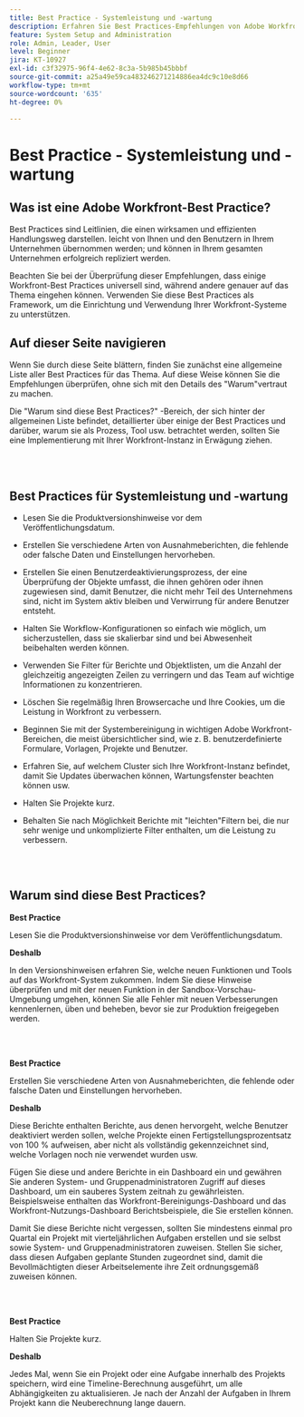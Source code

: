 ```yaml
---
title: Best Practice - Systemleistung und -wartung
description: Erfahren Sie Best Practices-Empfehlungen von Adobe Workfront-Experten zur Systemleistung und -wartung von Workfront.
feature: System Setup and Administration
role: Admin, Leader, User
level: Beginner
jira: KT-10927
exl-id: c3f32975-96f4-4e62-8c3a-5b985b45bbbf
source-git-commit: a25a49e59ca483246271214886ea4dc9c10e8d66
workflow-type: tm+mt
source-wordcount: '635'
ht-degree: 0%

---
```


# Best Practice - Systemleistung und -wartung

## Was ist eine Adobe Workfront-Best Practice?

Best Practices sind Leitlinien, die einen wirksamen und effizienten Handlungsweg darstellen. leicht von Ihnen und den Benutzern in Ihrem Unternehmen übernommen werden; und können in Ihrem gesamten Unternehmen erfolgreich repliziert werden.

Beachten Sie bei der Überprüfung dieser Empfehlungen, dass einige Workfront-Best Practices universell sind, während andere genauer auf das Thema eingehen können. Verwenden Sie diese Best Practices als Framework, um die Einrichtung und Verwendung Ihrer Workfront-Systeme zu unterstützen.

## Auf dieser Seite navigieren

Wenn Sie durch diese Seite blättern, finden Sie zunächst eine allgemeine Liste aller Best Practices für das Thema. Auf diese Weise können Sie die Empfehlungen überprüfen, ohne sich mit den Details des &quot;Warum&quot;vertraut zu machen.

Die &quot;Warum sind diese Best Practices?&quot; -Bereich, der sich hinter der allgemeinen Liste befindet, detaillierter über einige der Best Practices und darüber, warum sie als Prozess, Tool usw. betrachtet werden, sollten Sie eine Implementierung mit Ihrer Workfront-Instanz in Erwägung ziehen.

</br>
</br>

## Best Practices für Systemleistung und -wartung

* Lesen Sie die Produktversionshinweise vor dem Veröffentlichungsdatum.

* Erstellen Sie verschiedene Arten von Ausnahmeberichten, die fehlende oder falsche Daten und Einstellungen hervorheben.

* Erstellen Sie einen Benutzerdeaktivierungsprozess, der eine Überprüfung der Objekte umfasst, die ihnen gehören oder ihnen zugewiesen sind, damit Benutzer, die nicht mehr Teil des Unternehmens sind, nicht im System aktiv bleiben und Verwirrung für andere Benutzer entsteht.

* Halten Sie Workflow-Konfigurationen so einfach wie möglich, um sicherzustellen, dass sie skalierbar sind und bei Abwesenheit beibehalten werden können.

* Verwenden Sie Filter für Berichte und Objektlisten, um die Anzahl der gleichzeitig angezeigten Zeilen zu verringern und das Team auf wichtige Informationen zu konzentrieren.

* Löschen Sie regelmäßig Ihren Browsercache und Ihre Cookies, um die Leistung in Workfront zu verbessern.

* Beginnen Sie mit der Systembereinigung in wichtigen Adobe Workfront-Bereichen, die meist übersichtlicher sind, wie z. B. benutzerdefinierte Formulare, Vorlagen, Projekte und Benutzer.

* Erfahren Sie, auf welchem Cluster sich Ihre Workfront-Instanz befindet, damit Sie Updates überwachen können, Wartungsfenster beachten können usw.

* Halten Sie Projekte kurz.

* Behalten Sie nach Möglichkeit Berichte mit &quot;leichten&quot;Filtern bei, die nur sehr wenige und unkomplizierte Filter enthalten, um die Leistung zu verbessern.

</br>
</br>

## Warum sind diese Best Practices?

**Best Practice**

Lesen Sie die Produktversionshinweise vor dem Veröffentlichungsdatum.



**Deshalb**

In den Versionshinweisen erfahren Sie, welche neuen Funktionen und Tools auf das Workfront-System zukommen. Indem Sie diese Hinweise überprüfen und mit der neuen Funktion in der Sandbox-Vorschau-Umgebung umgehen, können Sie alle Fehler mit neuen Verbesserungen kennenlernen, üben und beheben, bevor sie zur Produktion freigegeben werden.

</br>
</br>

**Best Practice**

Erstellen Sie verschiedene Arten von Ausnahmeberichten, die fehlende oder falsche Daten und Einstellungen hervorheben.



**Deshalb**

Diese Berichte enthalten Berichte, aus denen hervorgeht, welche Benutzer deaktiviert werden sollen, welche Projekte einen Fertigstellungsprozentsatz von 100 % aufweisen, aber nicht als vollständig gekennzeichnet sind, welche Vorlagen noch nie verwendet wurden usw.



Fügen Sie diese und andere Berichte in ein Dashboard ein und gewähren Sie anderen System- und Gruppenadministratoren Zugriff auf dieses Dashboard, um ein sauberes System zeitnah zu gewährleisten. Beispielsweise enthalten das Workfront-Bereinigungs-Dashboard und das Workfront-Nutzungs-Dashboard Berichtsbeispiele, die Sie erstellen können.



Damit Sie diese Berichte nicht vergessen, sollten Sie mindestens einmal pro Quartal ein Projekt mit vierteljährlichen Aufgaben erstellen und sie selbst sowie System- und Gruppenadministratoren zuweisen. Stellen Sie sicher, dass diesen Aufgaben geplante Stunden zugeordnet sind, damit die Bevollmächtigten dieser Arbeitselemente ihre Zeit ordnungsgemäß zuweisen können.

</br>
</br>

**Best Practice**

Halten Sie Projekte kurz.



**Deshalb**

Jedes Mal, wenn Sie ein Projekt oder eine Aufgabe innerhalb des Projekts speichern, wird eine Timeline-Berechnung ausgeführt, um alle Abhängigkeiten zu aktualisieren. Je nach der Anzahl der Aufgaben in Ihrem Projekt kann die Neuberechnung lange dauern.
